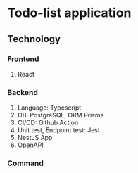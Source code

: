 # Todo-list application

## Technology

### Frontend

1. React

### Backend

1. Language: Typescript
2. DB: PostgreSQL, ORM Prisma
3. CI/CD: Github Action
4. Unit test, Endpoint test: Jest
5. NestJS App
6. OpenAPI

### Command

